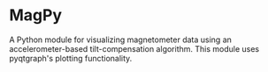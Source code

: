 MagPy
=====

A Python module for visualizing magnetometer data using an accelerometer-based tilt-compensation algorithm. This module uses pyqtgraph's plotting functionality.
